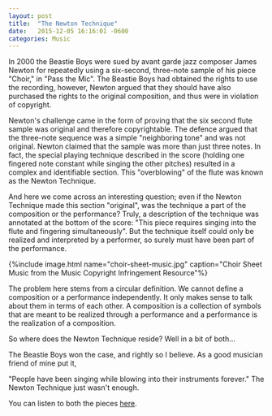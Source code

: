 ```yaml
---
layout: post
title:  "The Newton Technique"
date:   2015-12-05 16:16:01 -0600
categories: Music
---
```


In 2000 the Beastie Boys were sued by avant garde jazz composer James Newton for repeatedly using a six-second, three-note sample of his piece "Choir," in "Pass the Mic". The Beastie Boys had obtained the rights to use the recording, however, Newton argued that they should have also purchased the rights to the original composition, and thus were in violation of copyright.

Newton's challenge came in the form of proving that the six second flute sample was original and therefore copyrightable. The defence argued that the three-note sequence was a simple "neighboring tone" and was not original. Newton claimed that the sample was more than just three notes. In fact, the special playing technique described in the score (holding one fingered note constant while singing the other pitches) resulted in a complex and identifiable section. This "overblowing" of the flute was known as the Newton Technique.

And here we come across an interesting question; even if the Newton Technique made this section "original", was the technique a part of the composition or the performance? Truly, a description of the technique was annotated at the bottom of the score: "This piece requires singing into the flute and fingering simultaneously". But the technique itself could only be realized and interpreted by a performer, so surely must have been part of the performance.

<div>	
	{%include image.html name="choir-sheet-music.jpg" caption="Choir Sheet Music from the Music Copyright Infringement Resource"%}
</div>

The problem here stems from a circular definition. We cannot define a composition or a performance independently. It only makes sense to talk about them in terms of each other. A composition is a collection of symbols that are meant to be realized through a performance and a performance is the realization of a composition.

So where does the Newton Technique reside? Well in a bit of both...

The Beastie Boys won the case, and rightly so I believe. As a good musician friend of mine put it,

"People have been singing while blowing into their instruments forever."
The Newton Technique just wasn't enough.

You can listen to both the pieces [here](https://www.youtube.com/watch?v=KARQOgivaGA&feature=youtu.be&t=33).